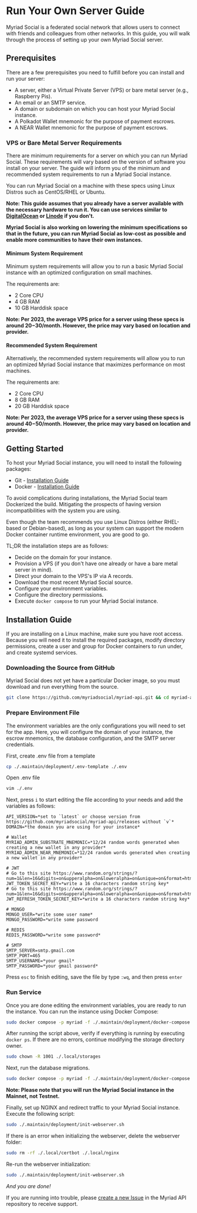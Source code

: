 # Run Your Own Server Guide
Myriad Social is a federated social network that allows users to connect with friends and colleagues from other networks. In this guide, you will walk through the process of setting up your own Myriad Social server. 

## Prerequisites
There are a few prerequisites you need to fulfill before you can install and run your server:
- A server, either a Virtual Private Server (VPS) or bare metal server (e.g., Raspberry Pis).
- An email or an SMTP service.
- A domain or subdomain on which you can host your Myriad Social instance.
- A Polkadot Wallet mnemonic for the purpose of payment escrows.
- A NEAR Wallet mnemonic for the purpose of payment escrows.

### VPS or Bare Metal Server Requirements
There are minimum requirements for a server on which you can run Myriad Social. These requirements will vary based on the version of software you install on your server. The guide will inform you of the minimum and recommended system requirements to run a Myriad Social instance.

You can run Myriad Social on a machine with these specs using Linux Distros such as CentOS/RHEL or Ubuntu.

**Note: This guide assumes that you already have a server available with the necessary hardware to run it. You can use services similar to [DigitalOcean](https://www.digitalocean.com/pricing/droplets) or [Linode](https://www.linode.com/pricing/#compute-shared) if you don't.**

**Myriad Social is also working on lowering the minimum specifications so that in the future, you can run Myriad Social as low-cost as possible and enable more communities to have their own instances.**

#### Minimum System Requirement
Minimum system requirements will allow you to run a basic Myriad Social instance with an optimized configuration on small machines.

The requirements are:
- 2 Core CPU
- 4 GB RAM
- 10 GB Harddisk space

**Note: Per 2023, the average VPS price for a server using these specs is around $20-$30/month. However, the price may vary based on location and provider.**

#### Recommended System Requirement
Alternatively, the recommended system requirements will allow you to run an optimized Myriad Social instance that maximizes performance on most machines.

The requirements are:
- 2 Core CPU
- 8 GB RAM
- 20 GB Harddisk space

**Note: Per 2023, the average VPS price for a server using these specs is around $40-$50/month. However, the price may vary based on location and provider.**

## Getting Started
To host your Myriad Social instance, you will need to install the following packages:
- Git - [Installation Guide](https://git-scm.com/download/linux)
- Docker - [Installation Guide](https://docs.docker.com/engine/install/ubuntu/)

To avoid complications during installations, the Myriad Social team Dockerized the build. Mitigating the prospects of having version incompatibilities with the system you are using. 

Even though the team recommends you use Linux Distros (either RHEL-based or Debian-based), as long as your system can support the modern Docker container runtime environment, you are good to go.

TL;DR the installation steps are as follows:
- Decide on the domain for your instance.
- Provision a VPS (if you don't have one already or have a bare metal server in mind).
- Direct your domain to the VPS's IP via A records.
- Download the most recent Myriad Social source.
- Configure your environment variables.
- Configure the directory permissions.
- Execute `docker compose` to run your Myriad Social instance.

## Installation Guide
If you are installing on a Linux machine, make sure you have root access. Because you will need it to install the required packages, modify directory permissions, create a user and group for Docker containers to run under, and create systemd services.

###  Downloading the Source from GitHub
Myriad Social does not yet have a particular Docker image, so you must download and run everything from the source. 

```bash
git clone https://github.com/myriadsocial/myriad-api.git && cd myriad-api
```

### Prepare Environment File
The environment variables are the only configurations you will need to set for the app. Here, you will configure the domain of your instance, the escrow mnemonics, the database configuration, and the SMTP server credentials.

First, create .env file from a template

```bash
cp ./.maintain/deployment/.env-template ./.env
```

Open .env file

```bash
vim ./.env
```

Next, press `i` to start editing the file according to your needs and add the variables as follows:

```
API_VERSION=*set to `latest` or choose version from https://github.com/myriadsocial/myriad-api/releases without `v`*
DOMAIN=*the domain you are using for your instance*

# Wallet
MYRIAD_ADMIN_SUBSTRATE_MNEMONIC=*12/24 random words generated when creating a new wallet in any provider*
MYRIAD_ADMIN_NEAR_MNEMONIC=*12/24 random words generated when creating a new wallet in any provider*

# JWT
# Go to this site https://www.random.org/strings/?num=1&len=16&digits=on&upperalpha=on&loweralpha=on&unique=on&format=html&rnd=new
JWT_TOKEN_SECRET_KEY=*write a 16 characters random string key*
# Go to this site https://www.random.org/strings/?num=1&len=16&digits=on&upperalpha=on&loweralpha=on&unique=on&format=html&rnd=new
JWT_REFRESH_TOKEN_SECRET_KEY=*write a 16 characters random string key*

# MONGO
MONGO_USER=*write some user name*
MONGO_PASSWORD=*write some password

# REDIS
REDIS_PASSWORD=*write some password*

# SMTP
SMTP_SERVER=smtp.gmail.com
SMTP_PORT=465
SMTP_USERNAME=*your gmail*
SMTP_PASSWORD=*your gmail password*
```

Press `esc` to finish editing, save the file by type `:wq`, and then press `enter`

### Run Service
Once you are done editing the environment variables, you are ready to run the instance. You can run the instance using Docker Compose:

```bash
sudo docker compose -p myriad -f ./.maintain/deployment/docker-compose.yaml --env-file ./.env --profile webserver up -d
```

After running the script above, verify if everything is running by executing `docker ps`. If there are no errors, continue modifying the storage directory owner.

```bash
sudo chown -R 1001 ./.local/storages
```

Next, run the database migrations.

```bash
sudo docker compose -p myriad -f ./.maintain/deployment/docker-compose.yaml --env-file ./.env run --rm db_migration --rebuild --environment mainnet
```

**Note: Please note that you will run the Myriad Social instance in the Mainnet, not Testnet.**

Finally, set up NGINX and redirect traffic to your Myriad Social instance. Execute the following script:

```bash
sudo ./.maintain/deployment/init-webserver.sh
```

If there is an error when initializing the webserver, delete the webserver folder:

```bash
sudo rm -rf ./.local/certbot ./.local/nginx
```

Re-run the webserver initialization:

```bash
sudo ./.maintain/deployment/init-webserver.sh
```

*And you are done!*

If you are running into trouble, please [create a new Issue](https://github.com/myriadsocial/myriad-api/issues/new) in the Myriad API repository to receive support.